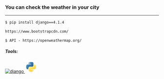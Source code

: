 <h3 align="left">You can check the weather in your city</h3>
<hr>
<pre class="notranslate"><code>$ pip install django==4.1.4</code></pre>
<pre class="notranslate"><code><link rel="stylesheet" integrity="sha384-rbsA2VBKQhggwzxH7pPCaAqO46MgnOM80zW1RWuH61DGLwZJEdK2Kadq2F9CUG65" crossorigin="anonymous">https://www.bootstrapcdn.com/</code></pre>
<pre class="notranslate"><code>$ API - https://openweathermap.org/</code></pre>
<h5 align="left">Tools: </h5>

<p align="left"> <a href="https://www.djangoproject.com/" target="_blank" rel="noreferrer"> <img src="https://cdn.worldvectorlogo.com/logos/django.svg" alt="django" width="40" height="40"/> </a> <a href="https://www.python.org" target="_blank" rel="noreferrer"> <img src="https://raw.githubusercontent.com/devicons/devicon/master/icons/python/python-original.svg" alt="python" width="40" height="40"/> </a> </p>

